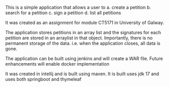
This is a simple application that allows a user to 
  a. create a petition
  b. search for a petition
  c. sign a petition
  d. list all petitions 

It was created as an assignment for module CT5171 in University of Galway. 

The application stores petitions in an array list and the signatures for each petition are stored in an arraylist in that object.
Importantly, there is no permanent storage of the data. i.e. when the application closes, all data is gone. 

The application can be built using jenkins and will create a WAR file. Future enhancements will enable docker implementation

It was created in intellij and is built using maven. 
It is built uses jdk 17 and uses both springboot and thymeleaf 


